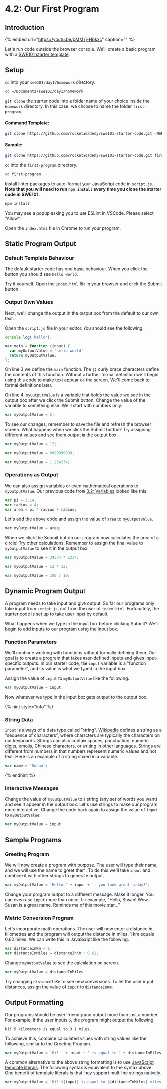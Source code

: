 # 4.2: Our First Program

## Introduction

{% embed url="https://youtu.be/pMMYj-Hbkxc" caption="" %}

Let's run code outside the browser console. We'll create a basic program with a [SWE101 starter template](https://github.com/rocketacademy/swe101-starter-code).

## Setup

`cd` into your `swe101/day1/homework` directory.

```bash
cd ~/Documents/swe101/day1/homework
```

`git clone` the starter code into a folder name of your choice inside the `homework` directory. In this case, we choose to name the folder `first-program`.

#### Command Template:

```bash
git clone https://github.com/rocketacademy/swe101-starter-code.git <NAME_YOUR_FOLDER>
```

#### Sample:

```bash
git clone https://github.com/rocketacademy/swe101-starter-code.git first-program
```

`cd` into the `first-program` directory.

```bash
cd first-program
```

Install linter packages to auto-format your JavaScript code in `script.js`. **Note that you will need to run `npm install` every time you clone the starter code in SWE101.**

```bash
npm install
```

You may see a popup asking you to use ESLint in VSCode. Please select "Allow".

Open the `index.html` file in Chrome to run your program.

## **Static Program Output**

### **Default Template Behaviour**

The default starter code has one basic behaviour. When you click the button you should see `hello world`.

Try it yourself. Open the `index.html` file in your browser and click the Submit button.

### **Output Own Values**

Next, we'll change the output in the output box from the default to our own text.

Open the `script.js` file in your editor. You should see the following.

```javascript
console.log('hello');

var main = function (input) {
  var myOutputValue = 'hello world';
  return myOutputValue;
};
```

On line 3 we define the `main` function. The `{}` curly brace characters define the contents of this function. Without a further formal definition we'll begin using this code to make text appear on the screen. We'll come back to formal definitions later.

On line 4, `myOutputValue` is a variable that holds the value we see in the output box after we click the Submit button. Change the value of the variable to something else. We'll start with numbers only.

```javascript
var myOutputValue = 2;
```

To see our changes, remember to save the file and refresh the browser screen. What happens when we click the Submit button? Try assigning different values and see them output in the output box.

```javascript
var myOutputValue = 12;
```

```javascript
var myOutputValue = 9999999999;
```

```javascript
var myOutputValue = 1.234234;
```

### **Operations as Output**

We can also assign variables or even mathematical operations to `myOutputValue`. Our previous code from [3.2: Variables](../3-basic-data-manipulation/3.2-variables.md) looked like this.

```javascript
var pi = 3.14;
var radius = 4;
var area = pi * radius * radius;
```

Let's add the above code and assign the value of `area` to `myOutputValue`.

```javascript
var myOutputValue = area;
```

When we click the Submit button our program now calculates the area of a circle! Try other calculations. Remember to assign the final value to `myOutputValue` to see it in the output box.

```javascript
var myOutputValue = 34534 * 2334;
```

```javascript
var myOutputValue = 12 * 12;
```

```javascript
var myOutputValue = 100 / 10;
```

## Dynamic Program Output

A program needs to take input and give output. So far our programs only take input from `script.js`, not from the user of `index.html`. Fortunately, the starter code is set up to take user input by default.

What happens when we type in the input box before clicking Submit? We'll begin to add inputs to our program using the input box.

### Function Parameters

We'll continue working with functions without formally defining them. Our goal is to create a program that takes user-defined inputs and gives input-specific outputs. In our starter code, the `input` variable is a "function parameter", and its value is what we typed in the input box.

Assign the value of `input` to `myOutputValue` like the following.

```javascript
var myOutputValue = input;
```

Now whatever we type in the input box gets output to the output box.

{% hint style="info" %}
### String Data

`input` is always of a data type called "string". [Wikipedia](https://en.wikipedia.org/wiki/String_%28computer_science) defines a string as a "sequence of characters", where characters are typically the characters on our keyboards. Strings can also contain spaces, punctuation, numeric digits, emojis, Chinese characters, or writing in other languages. Strings are different from numbers in that numbers represent numeric values and not text. Here is an example of a string stored in a variable.

```javascript
var name = 'Susan';
```
{% endhint %}

### Interactive Messages

Change the value of `myOutputValue` to a string \(any set of words you want\) and see it appear in the output box. Let's use strings to make our program more interactive. Change the code back again to assign the value of `input` to `myOutputValue`:

```javascript
var myOutputValue = input;
```

## Sample Programs

### Greeting Program

We will now create a program with purpose. The user will type their name, and we will use the name to greet them. To do this we'll take `input` and combine it with other strings to generate output.

```javascript
var myOutputValue = 'Hello ' + input + ', you look great today!';
```

Change your program output to a different message. Make it longer. You can even use `input` more than once, for example, "Hello, Susan! Wow, Susan is a great name. Reminds me of this movie star..."

### Metric Conversion Program

Let's incorporate math operations. The user will now enter a distance in kilometres and the program will output the distance in miles. 1 km equals 0.62 miles. We can write this in JavaScript like the following.

```javascript
var distanceInKm = 1;
var distanceInMiles = distanceInKm * 0.62;
```

Change `myOutputValue` to see the calculation on screen.

```javascript
var myOutputValue = distanceInMiles;
```

Try changing `distanceInKm` to see new conversions. To let the user input distances, assign the value of `input` to `distanceInKm`.

## Output Formatting

Our programs should be user-friendly and output more than just a number. For example, if the user inputs `5`, the program might output the following.

```text
Hi! 5 kilometers is equal to 3.1 miles.
```

To achieve this, combine calculated values with string values like the following, similar to the Greeting Program.

```javascript
var myOutputValue = 'Hi! ' + input + ' is equal to ' + distanceInMiles + ' miles.';
```

A common alternative to the above string formatting is to use [JavaScript template literals](https://developer.mozilla.org/en-US/docs/Web/JavaScript/Reference/Template_literals). The following syntax is equivalent to the syntax above. One benefit of template literals is that they support multiline strings natively.

```javascript
var myOutputValue = `Hi! ${input} is equal to ${distanceInMiles} miles.`;
```


